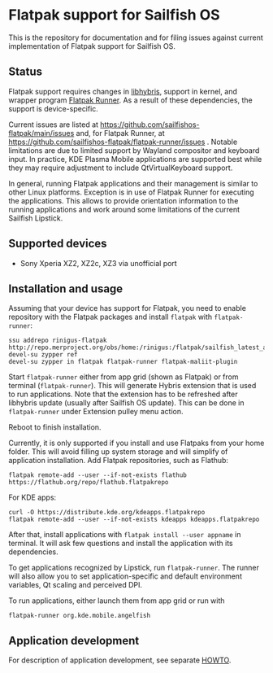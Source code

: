 # Flatpak support for Sailfish OS

This is the repository for documentation and for filing issues against current implementation
of Flatpak support for Sailfish OS.


## Status

Flatpak support requires changes in
[libhybris](https://github.com/libhybris/libhybris/pull/433), support
in kernel, and wrapper program
[Flatpak Runner](https://github.com/sailfishos-flatpak/flatpak-runner). As
a result of these dependencies, the support is device-specific.

Current issues are listed at
https://github.com/sailfishos-flatpak/main/issues and, for Flatpak
Runner, at https://github.com/sailfishos-flatpak/flatpak-runner/issues
. Notable limitations are due to limited support by Wayland compositor
and keyboard input. In practice, KDE Plasma Mobile applications are
supported best while they may require adjustment to include
QtVirtualKeyboard support.

In general, running Flatpak applications and their management is
similar to other Linux platforms. Exception is in use of Flatpak
Runner for executing the applications. This allows to provide
orientation information to the running applications and work around
some limitations of the current Sailfish Lipstick.


## Supported devices

* Sony Xperia XZ2, XZ2c, XZ3 via unofficial port


## Installation and usage

Assuming that your device has support for Flatpak, you need to enable
repository with the Flatpak packages and install `flatpak` with
`flatpak-runner`:

```
ssu addrepo rinigus-flatpak http://repo.merproject.org/obs/home:/rinigus:/flatpak/sailfish_latest_armv7hl/
devel-su zypper ref
devel-su zypper in flatpak flatpak-runner flatpak-maliit-plugin
```

Start `flatpak-runner` either from app grid (shown as Flatpak) or from terminal (`flatpak-runner`). 
This will generate Hybris extension that is used to run applications. Note that the extension 
has to be refreshed after libhybris update (usually after Sailfish OS update). This can be done 
in `flatpak-runner` under Extension pulley menu action.

Reboot to finish installation.

Currently, it is only supported if you install and use Flatpaks from your home folder. This will avoid
filling up system storage and will simplify of application installation. Add Flatpak repositories, 
such as Flathub:

```
flatpak remote-add --user --if-not-exists flathub https://flathub.org/repo/flathub.flatpakrepo
```

For KDE apps:
```
curl -O https://distribute.kde.org/kdeapps.flatpakrepo
flatpak remote-add --user --if-not-exists kdeapps kdeapps.flatpakrepo
```

After that, install applications with `flatpak install --user appname` in terminal. It will ask few
questions and install the application with its dependencies.

To get applications recognized by Lipstick, run `flatpak-runner`. The runner will also allow you to
set application-specific and default environment variables, Qt scaling and perceived DPI.

To run applications, either launch them from app grid or run with 

```
flatpak-runner org.kde.mobile.angelfish
```

## Application development

For description of application development, see separate
[HOWTO](AppDevelopment.md).
